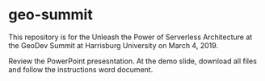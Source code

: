 # geo-summit
This repository is for the Unleash the Power of Serverless Architecture at the GeoDev Summit at Harrisburg University on March 4, 2019.

Review the PowerPoint presesntation.  At the demo slide, download all files and follow the instructions word document.
